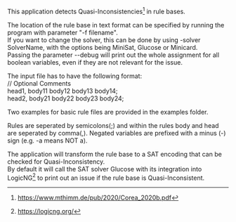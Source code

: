 This application detects Quasi-Inconsistencies[^1] in rule bases.

The location of the rule base in text format can be specified by running the program with parameter "-f filename".<br>
If you want to change the solver, this can be done by using -solver SolverName, with the options being MiniSat, Glucose or Minicard.<br>
Passing the parameter --debug will print out the whole assignment for all boolean variables, even if they are not relevant for the issue.

The input file has to have the following format:<br>
// Optional Comments<br>
head1, body11 body12 body13 body14;<br>
head2, body21 body22 body23 body24;<br>

Two examples for basic rule files are provided in the examples folder.

Rules are seperated by semicolons(;) and within the rules body and head are seperated by comma(,).
Negated variables are prefixed with a minus (-) sign (e.g. -a means NOT a).

The application will transform the rule base to a SAT encoding that can be checked for Quasi-Inconsistency.<br>
By default it will call the SAT solver Glucose with its integration into LogicNG[^2] to print out an issue if the rule base is Quasi-Inconsistent.


[^1]: https://www.mthimm.de/pub/2020/Corea_2020b.pdf
[^2]: https://logicng.org/
